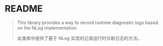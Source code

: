 # README

>   This library provides a way to record runtime diagnostic logs based on the NLog implementation. 
>
>   此类库中提供了基于 NLog 实现的记录运行时诊断日志的方法。